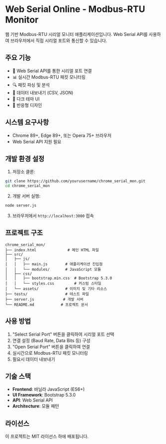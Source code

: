 # Web Serial Online - Modbus-RTU Monitor

웹 기반 Modbus-RTU 시리얼 모니터 애플리케이션입니다. Web Serial API를 사용하여 브라우저에서 직접 시리얼 포트와 통신할 수 있습니다.

## 주요 기능

- 🔌 Web Serial API를 통한 시리얼 포트 연결
- 📊 실시간 Modbus-RTU 패킷 모니터링
- 🔍 패킷 파싱 및 분석
- 💾 데이터 내보내기 (CSV, JSON)
- 🌙 다크 테마 UI
- 📱 반응형 디자인

## 시스템 요구사항

- Chrome 89+, Edge 89+, 또는 Opera 75+ 브라우저
- Web Serial API 지원 필요

## 개발 환경 설정

1. 저장소 클론:
```bash
git clone https://github.com/yourusername/chrome_serial_mon.git
cd chrome_serial_mon
```

2. 개발 서버 실행:
```bash
node server.js
```

3. 브라우저에서 `http://localhost:3000` 접속

## 프로젝트 구조

```
chrome_serial_mon/
├── index.html              # 메인 HTML 파일
├── src/
│   ├── js/
│   │   ├── main.js        # 애플리케이션 진입점
│   │   └── modules/       # JavaScript 모듈
│   ├── css/
│   │   ├── bootstrap.min.css  # Bootstrap 5.3.0
│   │   └── styles.css         # 커스텀 스타일
│   └── assets/            # 이미지 및 기타 리소스
├── tests/                 # 테스트 파일
├── server.js             # 개발 서버
└── README.md            # 프로젝트 문서
```

## 사용 방법

1. "Select Serial Port" 버튼을 클릭하여 시리얼 포트 선택
2. 연결 설정 (Baud Rate, Data Bits 등) 구성
3. "Open Serial Port" 버튼을 클릭하여 연결
4. 실시간으로 Modbus-RTU 패킷 모니터링
5. 필요시 데이터 내보내기

## 기술 스택

- **Frontend**: 바닐라 JavaScript (ES6+)
- **UI Framework**: Bootstrap 5.3.0
- **API**: Web Serial API
- **Architecture**: 모듈 패턴

## 라이선스

이 프로젝트는 MIT 라이선스 하에 배포됩니다.
